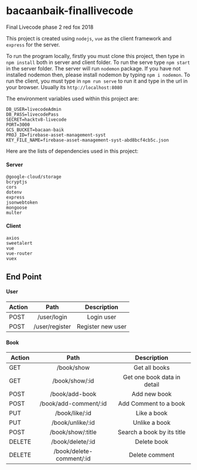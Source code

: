 # bacaanbaik-finallivecode

Final Livecode phase 2 red fox 2018

This project is created using `nodejs`, `vue` as the client framework and `express` for the server.

To run the program locally, firstly you must clone this project, then type in `npm install` both in server and client folder. To run the serve type `npm start` in the server folder. The server will run `nodemon` package. If you have not installed nodemon then, please install nodemon by typing `npm i nodemon`. To run the client, you must type in `npm run serve` to run it and type in the url in your browser. Usually its `http://localhost:8080`

The environment variables used within this project are:
    
    DB_USER=livecodeAdmin
    DB_PASS=livecodePass
    SECRET=hacktv8-livecode
    PORT=3000
    GCS_BUCKET=bacaan-baik
    PROJ_ID=firebase-asset-management-syst
    KEY_FILE_NAME=firebase-asset-management-syst-abd8bcf4cb5c.json

Here are the lists of dependencies used in this project:
#### Server

    @google-cloud/storage
    bcryptjs
    cors
    dotenv
    express
    jsonwebtoken
    mongoose
    multer
    
#### Client

    axios
    sweetalert
    vue
    vue-router
    vuex

## End Point

#### User
| Action | Path | Description |
|---------|:-----:|:----------:|
|POST|/user/login|Login user|
|POST|/user/register|Register new user|

#### Book
| Action | Path | Description |
|---------|:-----:|:----------:|
|GET|/book/show|Get all books|
|GET|/book/show/:id|Get one book data in detail|
|POST|/book/add-book|Add new book|
|POST|/book/add-comment/:id|Add Comment to a book|
|PUT|/book/like/:id|Like a book|
|PUT|/book/unlike/:id|Unlike a book|
|POST|/book/show/:title|Search a book by its title|
|DELETE|/book/delete/:id|Delete book|
|DELETE|/book/delete-comment/:id|Delete comment|
